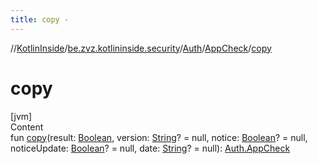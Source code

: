 ```yaml
---
title: copy -
---
```

//[KotlinInside](../../../index.md)/[be.zvz.kotlininside.security](../../index.md)/[Auth](../index.md)/[AppCheck](index.md)/[copy](copy.md)



# copy  
[jvm]  
Content  
fun [copy](copy.md)(result: [Boolean](https://kotlinlang.org/api/latest/jvm/stdlib/kotlin/-boolean/index.html), version: [String](https://kotlinlang.org/api/latest/jvm/stdlib/kotlin/-string/index.html)? = null, notice: [Boolean](https://kotlinlang.org/api/latest/jvm/stdlib/kotlin/-boolean/index.html)? = null, noticeUpdate: [Boolean](https://kotlinlang.org/api/latest/jvm/stdlib/kotlin/-boolean/index.html)? = null, date: [String](https://kotlinlang.org/api/latest/jvm/stdlib/kotlin/-string/index.html)? = null): [Auth.AppCheck](index.md)  




